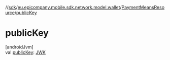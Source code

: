 //[sdk](../../../index.md)/[eu.epicompany.mobile.sdk.network.model.wallet](../index.md)/[PaymentMeansResource](index.md)/[publicKey](public-key.md)

# publicKey

[androidJvm]\
val [publicKey](public-key.md): [JWK](../../eu.epicompany.mobile.sdk.domain.model.authentication/-j-w-k/index.md)

